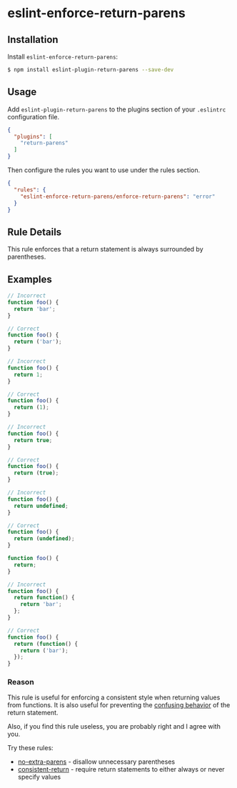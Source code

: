 # eslint-enforce-return-parens

## Installation

Install `eslint-enforce-return-parens`:
```bash
$ npm install eslint-plugin-return-parens --save-dev
```

## Usage

Add `eslint-plugin-return-parens` to the plugins section of your `.eslintrc` configuration file.
```json
{
  "plugins": [
    "return-parens"
  ]
}
```

Then configure the rules you want to use under the rules section.
```json
{
  "rules": {
    "eslint-enforce-return-parens/enforce-return-parens": "error"
  }
}
```


## Rule Details

This rule enforces that a return statement is always surrounded by parentheses.

## Examples

```js
// Incorrect
function foo() {
  return 'bar';
}

// Correct
function foo() {
  return ('bar');
}
```

```js
// Incorrect
function foo() {
  return 1;
}

// Correct
function foo() {
  return (1);
}
```

```js
// Incorrect
function foo() {
  return true;
}

// Correct
function foo() {
  return (true);
}
```

```js
// Incorrect
function foo() {
  return undefined;
}

// Correct
function foo() {
  return (undefined);
}

function foo() {
  return;
}
```

```js
// Incorrect
function foo() {
  return function() {
    return 'bar';
  };
}

// Correct
function foo() {
  return (function() {
    return ('bar');
  });
}
```


### Reason

This rule is useful for enforcing a consistent style when returning values from functions. It is also useful for preventing the [confusing behavior](https://developer.mozilla.org/en-US/docs/Web/JavaScript/Reference/Statements/return#Description) of the return statement.

Also, if you find this rule useless, you are probably right and I agree with you.

Try these rules:
- [no-extra-parens](https://eslint.org/docs/latest/rules/no-extra-parens) - disallow unnecessary parentheses
- [consistent-return](https://eslint.org/docs/latest/rules/consistent-return) - require return statements to either always or never specify values